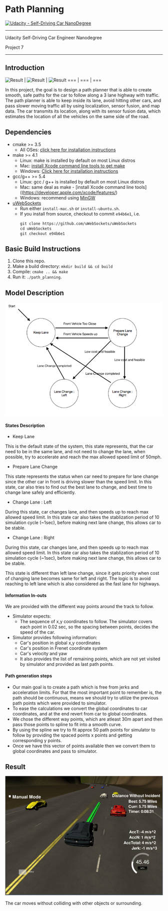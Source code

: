 # Path Planning
[![Udacity - Self-Driving Car NanoDegree](https://s3.amazonaws.com/udacity-sdc/github/shield-carnd.svg)](http://www.udacity.com/drive)

---

Udacity Self-Driving Car Engineer Nanodegree

Project 7

---

## Introduction

![Result](https://github.com/Ansheel9/Path-Planning/blob/master/extra/higway_2.gif) | ![Result](https://github.com/Ansheel9/Path-Planning/blob/master/extra/higway_3.gif) | ![Result](https://github.com/Ansheel9/Path-Planning/blob/master/extra/higway_6.gif)
=== | === | ===

In this project, the goal is to design a path planner that is able to create smooth, safe paths for the car to follow along a 3 lane highway with traffic. The path planner is able to keep inside its lane, avoid hitting other cars, and pass slower moving traffic all by using localization, sensor fusion, and map data. The car transmits its location, along with its sensor fusion data, which estimates the location of all the vehicles on the same side of the road.

## Dependencies

* cmake >= 3.5
  * All OSes: [click here for installation instructions](https://cmake.org/install/)
* make >= 4.1
  * Linux: make is installed by default on most Linux distros
  * Mac: [install Xcode command line tools to get make](https://developer.apple.com/xcode/features/)
  * Windows: [Click here for installation instructions](http://gnuwin32.sourceforge.net/packages/make.htm)
* gcc/g++ >= 5.4
  * Linux: gcc / g++ is installed by default on most Linux distros
  * Mac: same deal as make - [install Xcode command line tools]((https://developer.apple.com/xcode/features/)
  * Windows: recommend using [MinGW](http://www.mingw.org/)
* [uWebSockets](https://github.com/uWebSockets/uWebSockets)
  * Run either `install-mac.sh` or `install-ubuntu.sh`.
  * If you install from source, checkout to commit `e94b6e1`, i.e.
    ```
    git clone https://github.com/uWebSockets/uWebSockets 
    cd uWebSockets
    git checkout e94b6e1
    ```

## Basic Build Instructions

1. Clone this repo.
2. Make a build directory: `mkdir build && cd build`
3. Compile: `cmake .. && make`
4. Run it: `./path_planning`.

## Model Description 

![Result](https://github.com/Ansheel9/Path-Planning/blob/master/extra/HighwayPathPlanner.png)

#### States Description

-  Keep Lane

This is the default state of the system, this state represents, that the car need to be in the same lane, and not need to change the lane, when possible, try to accelerate and reach the max allowed speed limit of 50mph.

- Prepare Lane Change

This state represents the status when car need to prepare for lane change since the other car in front is driving slower than the speed limit. In this state, car also tries to find out the best lane to change, and best time to change lane safely and efficiently.

- Change Lane : Left

During this state, car changes lane, and then speeds up to reach max allowed speed limit. In this state car also takes the stablization period of 10 simulation cycle (~1sec), before making next lane change, this allows car to be stable.

- Change Lane : Right

During this state, car changes lane, and then speeds up to reach max allowed speed limit. In this state car also takes the stablization period of 10 simulation cycle (~1sec), before making next lane change, this allows car to be stable.


This state is different than left lane change, since it gets priority when cost of changing lane becomes same for left and right. The logic is to avoid reaching to left lane which is also considered as the fast lane for highways.

#### Information In-outs

We are provided with the different way points around the track to follow. 
- Simulator expects:
    - The sequence of x,y coordinates to follow. The simulator covers each point in 0.02 sec, so the spacing between points, decides the speed of the car.
- Simulator provides following information:
    - Car's position in global x,y coordinates
    - Car's position in Frenet coordinate system
    - Car's velocity and yaw 
    - It also provides the list of remaining points, which are not yet visited by simulator and provided as last path points.

#### Path generation steps

- Our main goal is to create a path which is free from jerks and acceleration limits. For that the most important point to remember is, the path should be continuous, means we should try to utilize the previous path points which were provided to simulator.
- To ease the calculations we convert the global coordinates to car coordinates, and at the end revert from car to global coordinates.
- We chose the different way points, which are atleast 30m apart and then pass those points to spline to fit into a smooth curve.
- By using the spline we try to fit approx 50 path points for simulator to follow by providing the spaced points x points and getting corresponding y points.
- Once we have this vector of points available then we convert them to global coordinates and pass to simulator.

## Result

![training_img](https://github.com/Ansheel9/Path-Planning/blob/master/extra/result.PNG)

The car moves without colliding with other objects or surrounding.
